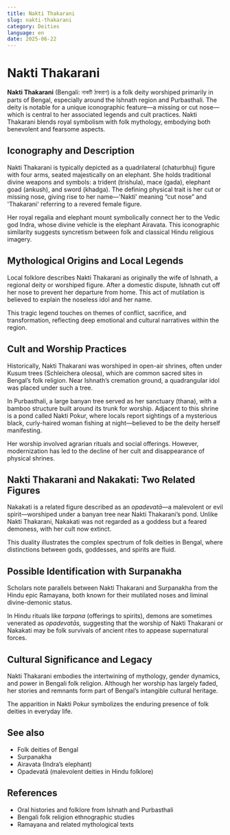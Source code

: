 ```yaml
---
title: Nakti Thakarani
slug: nakti-thakarani
category: Deities
language: en
date: 2025-06-22
---
```


# Nakti Thakarani

**Nakti Thakarani** (Bengali: নাকটি ঠাকরাণ) is a folk deity worshiped primarily in parts of Bengal, especially around the Ishnath region and Purbasthali. The deity is notable for a unique iconographic feature—a missing or cut nose—which is central to her associated legends and cult practices. Nakti Thakarani blends royal symbolism with folk mythology, embodying both benevolent and fearsome aspects.

## Iconography and Description

Nakti Thakarani is typically depicted as a quadrilateral (chaturbhuj) figure with four arms, seated majestically on an elephant. She holds traditional divine weapons and symbols: a trident (trishula), mace (gada), elephant goad (ankush), and sword (khadga). The defining physical trait is her cut or missing nose, giving rise to her name—'Nakti' meaning “cut nose” and 'Thakarani' referring to a revered female figure.

Her royal regalia and elephant mount symbolically connect her to the Vedic god Indra, whose divine vehicle is the elephant Airavata. This iconographic similarity suggests syncretism between folk and classical Hindu religious imagery.

## Mythological Origins and Local Legends

Local folklore describes Nakti Thakarani as originally the wife of Ishnath, a regional deity or worshiped figure. After a domestic dispute, Ishnath cut off her nose to prevent her departure from home. This act of mutilation is believed to explain the noseless idol and her name.

This tragic legend touches on themes of conflict, sacrifice, and transformation, reflecting deep emotional and cultural narratives within the region.

## Cult and Worship Practices

Historically, Nakti Thakarani was worshiped in open-air shrines, often under Kusum trees (Schleichera oleosa), which are common sacred sites in Bengal’s folk religion. Near Ishnath’s cremation ground, a quadrangular idol was placed under such a tree.

In Purbasthali, a large banyan tree served as her sanctuary (thana), with a bamboo structure built around its trunk for worship. Adjacent to this shrine is a pond called Nakti Pokur, where locals report sightings of a mysterious black, curly-haired woman fishing at night—believed to be the deity herself manifesting.

Her worship involved agrarian rituals and social offerings. However, modernization has led to the decline of her cult and disappearance of physical shrines.

## Nakti Thakarani and Nakakati: Two Related Figures

Nakakati is a related figure described as an *opadevatā*—a malevolent or evil spirit—worshiped under a banyan tree near Nakti Thakarani’s pond. Unlike Nakti Thakarani, Nakakati was not regarded as a goddess but a feared demoness, with her cult now extinct.

This duality illustrates the complex spectrum of folk deities in Bengal, where distinctions between gods, goddesses, and spirits are fluid.

## Possible Identification with Surpanakha

Scholars note parallels between Nakti Thakarani and Surpanakha from the Hindu epic Ramayana, both known for their mutilated noses and liminal divine-demonic status.

In Hindu rituals like *tarpana* (offerings to spirits), demons are sometimes venerated as *opadevatās,* suggesting that the worship of Nakti Thakarani or Nakakati may be folk survivals of ancient rites to appease supernatural forces.

## Cultural Significance and Legacy

Nakti Thakarani embodies the intertwining of mythology, gender dynamics, and power in Bengali folk religion. Although her worship has largely faded, her stories and remnants form part of Bengal’s intangible cultural heritage.

The apparition in Nakti Pokur symbolizes the enduring presence of folk deities in everyday life.

## See also

- Folk deities of Bengal  
- Surpanakha  
- Airavata (Indra’s elephant)  
- Opadevatā (malevolent deities in Hindu folklore)  

## References

<references/>

- Oral histories and folklore from Ishnath and Purbasthali  
- Bengali folk religion ethnographic studies  
- Ramayana and related mythological texts
